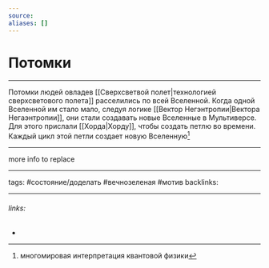 ```yaml
---
source:
aliases: []
---
```

# Потомки
---
Потомки людей овладев [[Сверхсветвой полет|технологией сверхсветового полета]] расселились по всей Вселенной.
Когда одной Вселенной им стало мало, следуя логике [[Вектор Негэнтропии|Вектора Негаэнтропии]], они стали создавать новые Вселенные в Мультиверсе.
Для этого прислали [[Хорда|Хорду]], чтобы создать петлю во времени. Каждый цикл этой петли создает новую Вселенную[^1]

---
more info to replace

---
tags: #состояние/доделать  #вечнозеленая  #мотив 
backlinks:

---
###### links:
- 

[^1]: многомировая интерпретация квантовой физики
